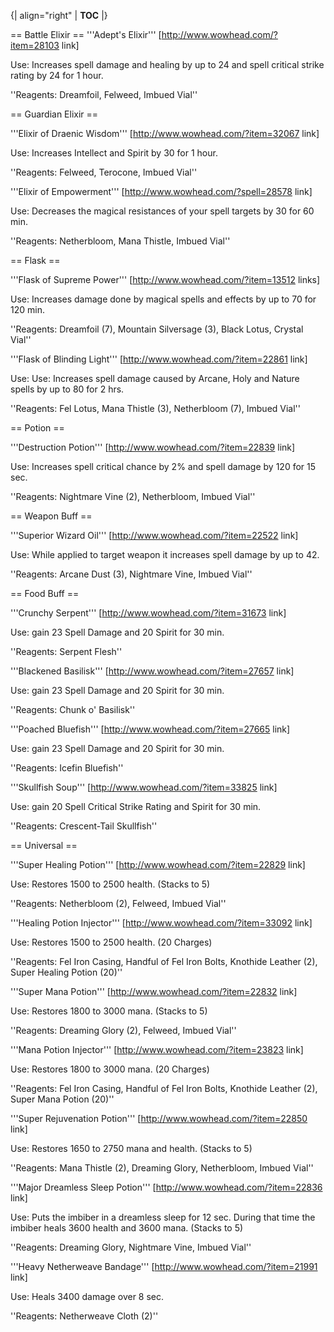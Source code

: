 {| align="right"
  | __TOC__
  |}

== Battle Elixir ==
'''Adept's Elixir''' [http://www.wowhead.com/?item=28103 link]

Use: Increases spell damage and healing by up to 24 and spell critical strike rating by 24 for 1 hour.

''Reagents: Dreamfoil, Felweed, Imbued Vial''



== Guardian Elixir ==

'''Elixir of Draenic Wisdom''' [http://www.wowhead.com/?item=32067 link]

Use: Increases Intellect and Spirit by 30 for 1 hour.

''Reagents: Felweed, Terocone, Imbued Vial''



'''Elixir of Empowerment''' [http://www.wowhead.com/?spell=28578 link]

Use: Decreases the magical resistances of your spell targets by 30 for 60 min. 

''Reagents: Netherbloom, Mana Thistle, Imbued Vial''

== Flask ==

'''Flask of Supreme Power''' [http://www.wowhead.com/?item=13512 links]

Use: Increases damage done by magical spells and effects by up to 70 for 120 min.

''Reagents: Dreamfoil (7), Mountain Silversage (3), Black Lotus, Crystal Vial''



'''Flask of Blinding Light'''  [http://www.wowhead.com/?item=22861 link]

Use: Use: Increases spell damage caused by Arcane, Holy and Nature spells by up to 80 for 2 hrs.  

''Reagents: Fel Lotus, Mana Thistle (3), Netherbloom (7), Imbued Vial''

== Potion ==

'''Destruction Potion''' [http://www.wowhead.com/?item=22839 link]

Use: Increases spell critical chance by 2% and spell damage by 120 for 15 sec.

''Reagents: Nightmare Vine (2), Netherbloom, Imbued Vial''



== Weapon Buff ==

'''Superior Wizard Oil''' [http://www.wowhead.com/?item=22522 link]

Use: While applied to target weapon it increases spell damage by up to 42.

''Reagents: Arcane Dust (3), Nightmare Vine, Imbued Vial''



== Food Buff ==

'''Crunchy Serpent''' [http://www.wowhead.com/?item=31673 link]

Use: gain 23 Spell Damage and 20 Spirit for 30 min.

''Reagents: Serpent Flesh''


'''Blackened Basilisk''' [http://www.wowhead.com/?item=27657 link]

Use: gain 23 Spell Damage and 20 Spirit for 30 min.

''Reagents: Chunk o' Basilisk''


'''Poached Bluefish''' [http://www.wowhead.com/?item=27665 link]

Use: gain 23 Spell Damage and 20 Spirit for 30 min.

''Reagents: Icefin Bluefish''


'''Skullfish Soup''' [http://www.wowhead.com/?item=33825 link]

Use:  gain 20 Spell Critical Strike Rating and Spirit for 30 min.

''Reagents: Crescent-Tail Skullfish''



== Universal ==

'''Super Healing Potion''' [http://www.wowhead.com/?item=22829 link]

Use: Restores 1500 to 2500 health. (Stacks to 5)

''Reagents: Netherbloom (2), Felweed, Imbued Vial''


'''Healing Potion Injector'''  [http://www.wowhead.com/?item=33092 link]

Use: Restores 1500 to 2500 health. (20 Charges)

''Reagents: Fel Iron Casing, Handful of Fel Iron Bolts, Knothide Leather (2), Super Healing Potion (20)''


'''Super Mana Potion''' [http://www.wowhead.com/?item=22832 link]

Use: Restores 1800 to 3000 mana. (Stacks to 5)

''Reagents: Dreaming Glory (2), Felweed, Imbued Vial''


'''Mana Potion Injector''' [http://www.wowhead.com/?item=23823 link]

Use: Restores 1800 to 3000 mana.  (20 Charges)

''Reagents: Fel Iron Casing, Handful of Fel Iron Bolts, Knothide Leather (2), Super Mana Potion (20)''


'''Super Rejuvenation Potion''' [http://www.wowhead.com/?item=22850 link]

Use: Restores 1650 to 2750 mana and health. (Stacks to 5)

''Reagents: Mana Thistle (2), Dreaming Glory, Netherbloom, Imbued Vial''


'''Major Dreamless Sleep Potion''' [http://www.wowhead.com/?item=22836 link]

Use: Puts the imbiber in a dreamless sleep for 12 sec. During that time the imbiber heals 3600 health and 3600 mana. (Stacks to 5)

''Reagents: Dreaming Glory, Nightmare Vine, Imbued Vial''


'''Heavy Netherweave Bandage''' [http://www.wowhead.com/?item=21991 link]

Use: Heals 3400 damage over 8 sec.

''Reagents: Netherweave Cloth (2)''